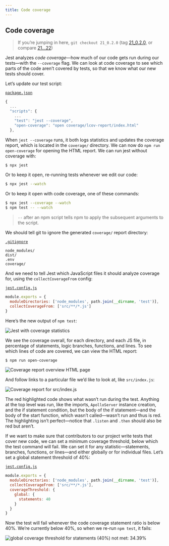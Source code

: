 ```yaml
---
title: Code coverage
---
```


## Code coverage

> If you’re jumping in here, `git checkout 21_0.2.0` (tag [21_0.2.0](https://github.com/GraphQLGuide/guide-api/tree/21_0.2.0), or compare [21...22](https://github.com/GraphQLGuide/guide-api/compare/20_0.2.0...22_0.2.0))

Jest analyzes *code coverage*—how much of our code gets run during our tests—with the `--coverage` flag. We can look at code coverage to see which parts of the code aren’t covered by tests, so that we know what our new tests should cover. 

Let’s update our test script:

[`package.json`](https://github.com/GraphQLGuide/guide-api/compare/21_0.2.0...22_0.2.0)

```js
{
  ...
  "scripts": {
    ...
    "test": "jest --coverage",
    "open-coverage": "open coverage/lcov-report/index.html"
  },
```

When `jest --coverage` runs, it both logs statistics and updates the coverage report, which is located in the `coverage/` directory. We can now do `npm run open-coverage` for opening the HTML report. We can run jest without coverage with:

```sh
$ npx jest
``` 

Or to keep it open, re-running tests whenever we edit our code:

```sh
$ npx jest --watch
```

Or to keep it open with code coverage, one of these commands:

```sh
$ npx jest --coverage --watch
$ npm test -- --watch
```

> `--` after an npm script tells npm to apply the subsequent arguments to the script.

We should tell git to ignore the generated `coverage/` report directory:

[`.gitignore`](https://github.com/GraphQLGuide/guide-api/compare/21_0.2.0...22_0.2.0)

```
node_modules/
dist/
.env
coverage/
```

And we need to tell Jest which JavaScript files it should analyze coverage for, using the `collectCoverageFrom` config:

[`jest.config.js`](https://github.com/GraphQLGuide/guide-api/compare/21_0.2.0...22_0.2.0)

```js
module.exports = {
  moduleDirectories: ['node_modules', path.join(__dirname, 'test')],
  collectCoverageFrom: ['src/**/*.js']
}
```

Here’s the new output of `npm test`:

![Jest with coverage statistics](../../img/coverage-bash.png)

We see the coverage overall, for each directory, and each JS file, in percentage of statements, logic branches, functions, and lines. To see which lines of code are covered, we can view the HTML report:

```sh
$ npm run open-coverage
```

![Coverage report overview HTML page](../../img/coverage-web.png)

And follow links to a particular file we’d like to look at, like `src/index.js`:

![Coverage report for src/index.js](../../img/coverage-index.png)

The red highlighted code shows what wasn’t run during the test. Anything at the top level was run, like the imports, `ApolloServer` instance creation, and the if statement condition, but the body of the if statement—and the body of the start function, which wasn’t called—wasn’t run and thus is red. The highlighting isn’t perfect—notice that `.listen` and `.then` should also be red but aren’t.

If we want to make sure that contributors to our project write tests that cover new code, we can set a minimum coverage threshold, below which the test command will fail. We can set it for any statistic—statements, branches, functions, or lines—and either globally or for individual files. Let’s set a global statement threshold of 40%:

[`jest.config.js`](https://github.com/GraphQLGuide/guide-api/compare/21_0.2.0...22_0.2.0)

```js
module.exports = {
  moduleDirectories: ['node_modules', path.join(__dirname, 'test')],
  collectCoverageFrom: ['src/**/*.js'],
  coverageThreshold: {
    global: {
      statements: 40
    }
  }
}
```

Now the test will fail whenever the code coverage statement ratio is below 40%. We’re currently below 40%, so when we re-run `npm test`, it fails:

![global coverage threshold for statements (40%) not met: 34.39%](../../img/coverage-below-threshold.png)

